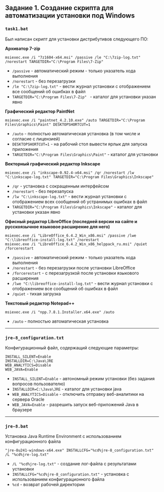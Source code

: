 ## Задание 1. Создание скрипта для автоматизации установки под Windows

### `task1.bat`
Был написан скрипт для установки дистрибутивов следующего ПО:

__Архиватор 7-zip__
```shell
msiexec.exe /i "7z1604-x64.msi" /passive /le "C:\7zip-log.txt" /norestart TARGETDIR="C:\Program Files\7-Zip"
```
  - `/passive` - автоматический режим - только указатель хода выполнения
  - `/norestart` - без перезагрузки
  - `/le "C:\7zip-log.txt"` - вести журнал установки с отображением все сообщений об ошибках в файл
  - `TARGETDIR="C:\Program Files\7-Zip" ` - каталог для установки указан явно    

__Графический редактор PaintNet__
```shell
msiexec.exe /i "paintnet_4.2.10.exe" /auto TARGETDIR="C:\Program Files\Graphics\Paint" DESKTOPSHORTCUT=1
```
  - `/auto` - полностью автоматическая установка (в том числе и согласие с лицензией)
  - `DESKTOPSHORTCUT=1` - на рабочий стол вывести ярлык для запуска приложения
  - `TARGETDIR="C:\Program Files\Graphics\Paint"` - каталог для установки


__Векторный графический редактор Inkscape__
```shell
msiexec.exe /i "inkscape-0.92.4-x64.msi" /qr /norestart /lw "C:\inkscape-log.txt" TARGETDIR="C:\Program Files\Graphics\Inkscape"
```
  - `/qr` - установка с сокращенным интерфейсом
  - `/norestart` - без перезапуска
  - `/lw "C:\inkscape-log.txt"` - вести журнал установки с отображением всех сообщений об устранимых ошибках в файл
  - `TARGETDIR="C:\Program Files\Graphics\Inkscape"` - каталог для установки указан явно

__Офисный редактор LibreOffice (последней версии на сайте и русскоязычное языковое расширение для него)__
```shell
msiexec.exe /i "LibreOffice_6.4.2_Win_x86.msi" /passive /lwe "C:\libreoffice-install-log.txt" /norestart
msiexec.exe /i "LibreOffice_6.4.2_Win_x86_helppack_ru.msi" /quiet /forcerestart
```
  - `/passive` - автоматический режим - только указатель хода выполнения
  - `/norestart` - без перезагрузки после установки LibreOffice
  - `/forcerestart` - с перезагрузкой после установки языкового расширения
  - `/lwe "C:\libreoffice-install-log.txt"` - вести журнал установки с отображением все сообщений об ошибках в файл
  - `/quiet` - тихая загрузка

__Текстовый редактор Notepad++__
```shell
msiexec.exe /i "npp.7.8.1.Installer.x64.exe" /auto
```
  - `/auto` - полностью автоматическая установка

  ---
  ### `jre-8_configuration.txt`
  Конфигурационный файл, содержащий следующие параметры:
  ```shell
  INSTALL_SILENT=Enable
  INSTALLDIR=C:\Java\JRE
  WEB_ANALYTICS=Disable
  WEB_JAVA=Enable
  ```
  - `INSTALL_SILENT=Enable` - автономный режим установки (без задания вопросов пользователю)
  - `INSTALLDIR=C:\Java\JRE` - каталог для установки java
  - `WEB_ANALYTICS=Disable` - отключить отправку веб-аналитики на сервера Oracle
  - `WEB_JAVA=Enable` - разрешить запуск веб-приложений Java в браузере
  ---
  ### `jre-8.bat`
  Установка Java Runtime Environment с использованием конфигурационного файла
  ```shell
  "jre-8u241-windows-x64.exe" INSTALLCFG="%cd%jre-8_configuration.txt" /L "%cd%jre-log.txt"
  ```
  - `/L "%cd%jre-log.txt"` - создание лог-файла с результатами установки
  - `INSTALLCFG="%cd%jre-8_configuration.txt"` - установка с использованием конфигурационного файла
  - `%cd` - возврат рабочей директории
